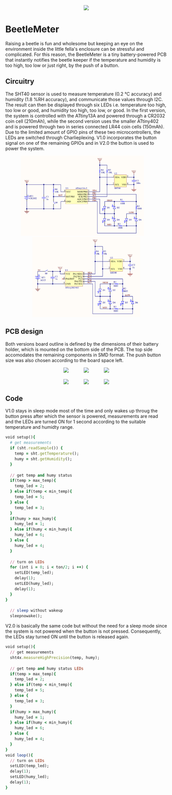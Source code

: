 <p align="center">
  <img src="images/cover.JPG" height="200" />
</p>

# BeetleMeter
Raising a beetle is fun and wholesome but keeping an eye on the environment inside the little fella's enclosure can be stressful and complicated. For this reason, the BeetleMeter is a tiny battery-powered PCB that instantly notifies the beetle keeper if the temperature and humidity is too high, too low or just right, by the push of a button.

## Circuitry
The SHT40 sensor is used to measure temperature (0.2 °C accuracy) and humidity (1.8 %RH accuracy), and communicate those values through I2C. The result can then be displayed through six LEDs i.e. temperature too high, too low or good, and humidity too high, too low, or good. In the first version, the system is controlled with the ATtiny13A and powered through a CR2032 coin cell (210mAh), while the second version uses the smaller ATtiny402 and is powered through two in series connected LR44 coin cells (150mAh). Due to the limited amount of GPIO pins of these two microcontrollers, the LEDs are switched through Charlieplexing. V1.0 incorporates the button signal on one of the remaining GPIOs and in V2.0 the button is used to power the system.

<p align="center">
  <img src="images/v1_circuit.png" height="250" />
  &nbsp;&nbsp;&nbsp;&nbsp;&nbsp;
  <img src="images/v2_circuit.png" height="250" />
</p>

## PCB design
Both versions board outline is defined by the dimensions of their battery holder, which is mounted on the bottom side of the PCB. The top side accomodates the remaining components in SMD format. The push button size was also chosen according to the board space left.

<p align="center">
  <img src="images/v1_front.JPG" height="150" />
  &nbsp;&nbsp;&nbsp;&nbsp;&nbsp;&nbsp;&nbsp;&nbsp;&nbsp;&nbsp;
  <img src="images/v1_back.JPG" height="150" />
  &nbsp;&nbsp;&nbsp;&nbsp;&nbsp;&nbsp;&nbsp;&nbsp;&nbsp;&nbsp;
  <img src="images/v1_assembled.JPG" height="150" /> <br/><br/>
  <img src="images/v2_front.JPG" height="150" />
  &nbsp;&nbsp;&nbsp;&nbsp;&nbsp;&nbsp;&nbsp;&nbsp;&nbsp;&nbsp;
  <img src="images/v2_back.JPG" height="150" />
  &nbsp;&nbsp;&nbsp;&nbsp;&nbsp;&nbsp;&nbsp;&nbsp;&nbsp;&nbsp;
  <img src="images/v1_assembled.JPG" height="150" />
</p>

## Code
V1.0 stays in sleep mode most of the time and only wakes up throug the button press after which the sensor is powered, measurements are read and the LEDs are turned ON for 1 second according to the suitable temperature and humidty range.

```ruby
void setup(){
  # get measurements
  if (sht.readSample()) {
    temp = sht.getTemperature();
    humy = sht.getHumidity();
  }

  // get temp and humy status
  if(temp > max_temp){
    temp_led = 2;
  } else if(temp < min_temp){
    temp_led = 5;
  } else {
    temp_led = 3;
  }
  if(humy > max_humy){
    humy_led = 1;
  } else if(humy < min_humy){
    humy_led = 6;
  } else {
    humy_led = 4;
  }

  // turn on LEDs
  for (int i = 0; i < ton/2; i ++) {
    setLED(temp_led);
    delay(1);
    setLED(humy_led);
    delay(1);
  }
}
  
  // sleep without wakeup
  sleepnowake();
```

V2.0 is basically the same code but without the need for a sleep mode since the system is not powered when the button is not pressed. Consequently, the LEDs stay turned ON until the button is released again.

```ruby
void setup(){
  // get measurements
  sht4x.measureHighPrecision(temp, humy);

  // get temp and humy status LEDs
  if(temp > max_temp){
    temp_led = 2;
  } else if(temp < min_temp){
    temp_led = 5;
  } else {
    temp_led = 3;
  }
  if(humy > max_humy){
    humy_led = 1;
  } else if(humy < min_humy){
    humy_led = 6;
  } else {
    humy_led = 4;
  }
}
void loop(){
  // turn on LEDs
  setLED(temp_led);
  delay(1);
  setLED(humy_led);
  delay(1);
}
```
